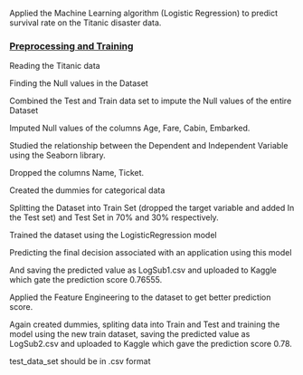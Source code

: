 Applied the Machine Learning algorithm (Logistic Regression) to predict survival rate on the Titanic disaster data.

<b><h3><u>Preprocessing and Training</u></h3> </b>

Reading the Titanic data

Finding the Null values in the Dataset

Combined the Test and Train data set to impute the Null values of the entire Dataset

Imputed Null values of the columns Age, Fare, Cabin, Embarked.

Studied the relationship between the Dependent and Independent Variable using the Seaborn library.

Dropped the columns Name, Ticket.

Created the dummies for categorical data

Splitting the Dataset into Train Set (dropped the target variable and added In the Test set) and Test Set in 70% and 30% respectively.

Trained the dataset using the LogisticRegression model

Predicting the final decision associated with an application using this model

And saving the predicted value as LogSub1.csv and uploaded to Kaggle which gate the prediction score 0.76555.

Applied the Feature Engineering to the dataset to get better prediction score.

Again created dummies, spliting data into Train and Test and training the model using the new train dataset, saving the predicted value as LogSub2.csv and uploaded to Kaggle which gave the prediction score 0.78.

test_data_set should be in .csv format 
